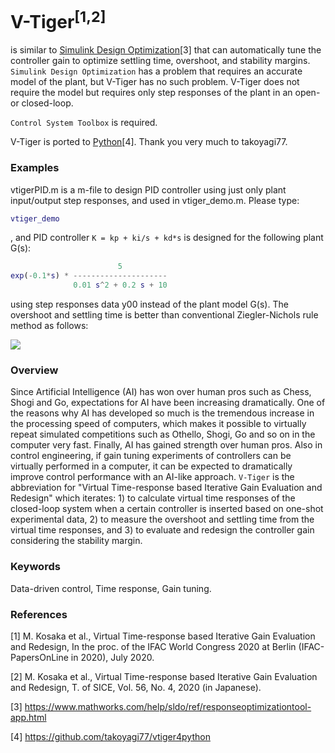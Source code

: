 # V-Tiger<sup>[1,2]</sup>

is similar to [Simulink Design Optimization](https://www.mathworks.com/help/sldo/ref/responseoptimizationtool-app.html)[3] that can automatically tune the controller gain to optimize settling time, overshoot, and stability margins. `Simulink Design Optimization` has a problem that requires an accurate model of the plant, but V-Tiger has no such problem. V-Tiger does not require the model but requires only step responses of the plant in an open- or closed-loop.

`Control System Toolbox` is required.

V-Tiger is ported to [Python](https://github.com/takoyagi77/vtiger4python)[4]. Thank you very much to takoyagi77.

### Examples

vtigerPID.m is a m-file to design PID controller using just only plant input/output step responses, and used in vtiger_demo.m. Please type:
```Matlab
vtiger_demo
```
, and PID controller `K = kp + ki/s + kd*s` is designed for the following plant G(s):
```Matlab
                        5
exp(-0.1*s) * ---------------------
              0.01 s^2 + 0.2 s + 10
```
using step responses data y00 instead of the plant model G(s). The overshoot and settling time is better than conventional Ziegler-Nichols rule method as follows:

![](https://fc5d4f24-a-62cb3a1a-s-sites.googlegroups.com/site/kosaka3lab/fairu--kyabinetto/vtiger_fig1.png)

### Overview

Since Artificial Intelligence (AI) has won over human pros such as Chess, Shogi and Go, expectations for AI have been increasing dramatically. One of the reasons why AI has developed so much is the tremendous increase in the processing speed of computers, which makes it possible to virtually repeat simulated competitions such as Othello, Shogi, Go and so on in the computer very fast. Finally, AI has gained strength over human pros. Also in control engineering, if gain tuning experiments of controllers can be virtually performed in a computer, it can be expected to dramatically improve control performance with an AI-like approach. `V-Tiger` is the abbreviation for "Virtual Time-response based Iterative Gain Evaluation and Redesign" which iterates: 1) to calculate virtual time responses of the closed-loop system when a certain controller is inserted based on one-shot experimental data, 2) to measure the overshoot and settling time from the virtual time responses, and 3) to evaluate and redesign the controller gain considering the stability margin.

### Keywords
Data-driven control, Time response, Gain tuning.

### References
[1] M. Kosaka et al., Virtual Time-response based Iterative Gain Evaluation and Redesign, In the proc. of the IFAC World Congress 2020 at Berlin (IFAC-PapersOnLine in 2020), July 2020.

[2] M. Kosaka et al., Virtual Time-response based Iterative Gain Evaluation and Redesign, T. of SICE, Vol. 56, No. 4, 2020  (in Japanese).

[3] https://www.mathworks.com/help/sldo/ref/responseoptimizationtool-app.html

[4] https://github.com/takoyagi77/vtiger4python

